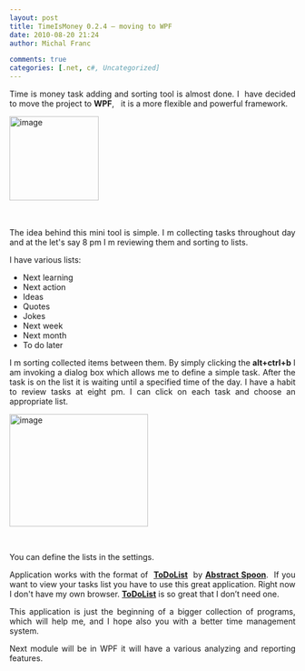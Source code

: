 ```yaml
---
layout: post
title: TimeIsMoney 0.2.4 – moving to WPF
date: 2010-08-20 21:24
author: Michal Franc

comments: true
categories: [.net, c#, Uncategorized]
---
```

<p align="justify">Time is money task adding and sorting tool is almost done. I&#160; have decided to move the project to <strong>WPF</strong>,&#160;&#160; it is a more flexible and powerful framework.</p>  <p align="justify"><a href="http://lammichalfranc.files.wordpress.com/2010/08/image33.png"><img style="border-bottom:0;border-left:0;display:inline;border-top:0;border-right:0;" title="image" border="0" alt="image" src="http://lammichalfranc.files.wordpress.com/2010/08/image_thumb33.png" width="157" height="148" /></a>&#160;</p>  <p align="justify">&#160;</p>  <p align="justify">The idea behind this mini tool is simple. I m collecting tasks throughout day and at the let's say 8 pm I m reviewing them and sorting to lists.</p>  <p align="justify">I have various lists: </p>  <ul>   <li>     <div align="justify">Next learning</div>   </li>    <li>     <div align="justify">Next action</div>   </li>    <li>     <div align="justify">Ideas</div>   </li>    <li>     <div align="justify">Quotes</div>   </li>    <li>     <div align="justify">Jokes</div>   </li>    <li>     <div align="justify">Next week </div>   </li>    <li>     <div align="justify">Next month </div>   </li>    <li>     <div align="justify">To do later</div>   </li> </ul>  <p align="justify">I m sorting collected items between them. By simply clicking the <strong>alt+ctrl+b</strong> I am invoking a dialog box which allows me to define a simple task. After the task is on the list it is waiting until a specified time of the day. I have a habit to review tasks at eight pm. I can click on each task and choose an appropriate list.</p>  <p align="justify"><a href="http://lammichalfranc.files.wordpress.com/2010/08/image34.png"><img style="border-bottom:0;border-left:0;display:inline;border-top:0;border-right:0;" title="image" border="0" alt="image" src="http://lammichalfranc.files.wordpress.com/2010/08/image_thumb34.png" width="244" height="198" /></a> </p>  <p align="justify">&#160;</p>  <p align="justify">You can define the lists in the settings.</p>  <p align="justify">Application works with the format of&#160; <a href="http://www.codeproject.com/KB/applications/todolist2.aspx"><strong>ToDoList</strong></a>&#160; by <a href="http://www.abstractspoon.com/"><strong>Abstract Spoon</strong></a>.&#160; If you want to view your tasks list you have to use this great application. Right now I don't have my own browser. <a href="http://www.codeproject.com/KB/applications/todolist2.aspx"><strong>ToDoList</strong></a> is so great that I don’t need one. </p>  <p align="justify">This application is just the beginning of a bigger collection of programs, which will help me, and I hope also you with a better time management system. </p>  <p align="justify">Next module will be in WPF it will have a various analyzing and reporting features.</p>
